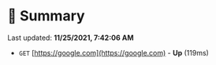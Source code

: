 # 📖 Summary
Last updated: **11/25/2021, 7:42:06 AM**

- `GET` [https://google.com](https://google.com) - **Up** (119ms)
